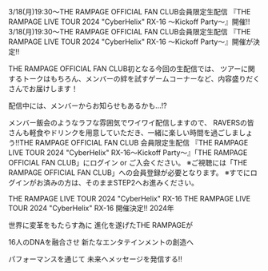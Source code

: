 3/18(月)19:30～THE RAMPAGE OFFICIAL FAN CLUB会員限定生配信 『THE RAMPAGE LIVE TOUR 2024 "CyberHelix" RX-16 〜Kickoff Party〜』開催!!
3/18(月)19:30～THE RAMPAGE OFFICIAL FAN CLUB会員限定生配信
『THE RAMPAGE LIVE TOUR 2024 "CyberHelix" RX-16 〜Kickoff Party〜』開催が決定!!

THE RAMPAGE OFFICIAL FAN CLUB初となる今回の生配信では、
ツアーに関するトークはもちろん、メンバーの絆を試すゲームコーナーなど、内容盛りだくさんでお届けします！

配信中には、メンバーからお知らせもあるかも…!?

メンバー飯会のようなラフな雰囲気でワイワイ配信しますので、
RAVERSの皆さんも軽食やドリンクを用意していただき、一緒に楽しい時間を過ごしましょう!!THE RAMPAGE OFFICIAL FAN CLUB
会員限定生配信
『THE RAMPAGE LIVE TOUR 2024
"CyberHelix" RX-16〜Kickoff Party〜』「THE RAMPAGE OFFICIAL FAN CLUB」にログイン or ご入会ください。
※ご視聴には「THE RAMPAGE OFFICIAL FAN CLUB」への会員登録が必要となります。
※すでにログインがお済みの方は、そのままSTEP2へお進みください。

THE RAMPAGE LIVE TOUR 2024 "CyberHelix" RX-16
THE RAMPAGE LIVE TOUR 2024 "CyberHelix" RX-16
開催決定!!
2024年

世界に変革をもたらす為に
進化を遂げたTHE RAMPAGEが

16人のDNAを融合させ
新たなエンタテインメントの創造へ

パフォーマンスを通じて
未来へメッセージを発信する!!
